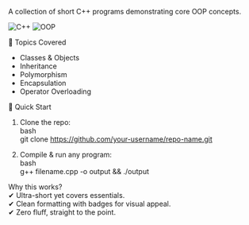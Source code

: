 A collection of short C++ programs demonstrating core OOP concepts.  

![C++](https://img.shields.io/badge/C++-00599C?style=flat&logo=c%2B%2B&logoColor=white) ![OOP](https://img.shields.io/badge/OOP-Object%20Oriented%20Programming-blue)  

📂 Topics Covered  
- Classes & Objects  
- Inheritance  
- Polymorphism  
- Encapsulation  
- Operator Overloading  

🚀 Quick Start
1. Clone the repo:  
   bash  
   git clone https://github.com/your-username/repo-name.git  
     
2. Compile & run any program:  
   bash  
   g++ filename.cpp -o output && ./output  
   
Why this works?  
✔ Ultra-short yet covers essentials.  
✔ Clean formatting with badges for visual appeal.  
✔ Zero fluff, straight to the point.  
